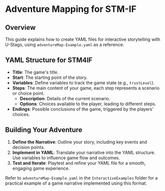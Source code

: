 # Adventure Mapping for STM-IF

## Overview

This guide explains how to create YAML files for interactive storytelling with U-Stags, using `adventureMap-Example.yaml` as a reference.

## YAML Structure for STM4IF

- **Title**: The game's title.
- **Start**: The starting point of the story.
- **Variables**: Define variables to track the game state (e.g., `trustLevel`).
- **Steps**: The main content of your game, each step represents a scenario or choice point.
  - **Description**: Details of the current scenario.
  - **Options**: Choices available to the player, leading to different steps.
- **Endings**: Possible conclusions of the game, triggered by the players' choices.

## Building Your Adventure

1. **Define the Narrative**: Outline your story, including key events and decision points.
2. **Implement in YAML**: Translate your narrative into the YAML structure. Use variables to influence game flow and outcomes.
3. **Test and Iterate**: Playtest and refine your YAML file for a smooth, engaging game experience.

Refer to `adventureMap-Example.yaml` in the `InteractiveExamples` folder for a practical example of a game narrative implemented using this format.
